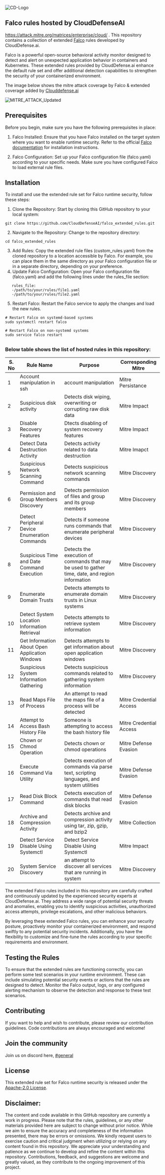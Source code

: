 
![CD-Logo](https://github.com/CloudDefenseAI/falco_extended_rules/assets/28846178/58bd666b-7a99-453e-a777-4a41bf789153)

## Falco rules hosted by CloudDefenseAI
https://attack.mitre.org/matrices/enterprise/cloud/ .
This repository contains a collection of extended [Falco](https://falco.org/) rules developed by CloudDefense.ai.

Falco is a powerful open-source behavioral activity monitor designed to detect and alert on unexpected application behavior in containers and Kubernetes. These extended rules provided by CloudDefense.ai enhance the default rule set and offer additional detection capabilities to strengthen the security of your containerized environment.

The image below shows the mitre attack coverage by Falco & extended coverage added by [Clouddefense.ai](https://www.clouddefense.ai/)

![MITRE_ATTACK_Updated](https://github.com/CloudDefenseAI/falco_extended_rules/assets/28846178/4c5147a1-647e-401e-99b5-5c00b36a15cc)



## Prerequisites
Before you begin, make sure you have the following prerequisites in place:

1. Falco Installed: Ensure that you have Falco installed on the target system where you want to enable runtime security. Refer to the official [Falco documentation](https://falco.org/docs/) for installation instructions.

2. Falco Configuration: Set up your Falco configuration file (falco.yaml) according to your specific needs. Make sure you have configured Falco to load external rule files.

## Installation
To install and use the extended rule set for Falco runtime security, follow these steps:

1. Clone the Repository: Start by cloning this GitHub repository to your local system: 
```
git clone https://github.com/CloudDefenseAI/falco_extended_rules.git
```
2. Navigate to the Repository: Change to the repository directory:
```
cd falco_extended_rules
```
3. Add Rules: Copy the extended rule files (custom_rules.yaml) from the cloned repository to a location accessible by Falco. For example, you can place them in the same directory as your Falco configuration file or in a separate directory, depending on your preference.
4. Update Falco Configuration: Open your Falco configuration file (falco.yaml) and add the following lines under the rules_file section:
```
   rules_file:
   -/path/to/your/rules/file1.yaml
   -/path/to/your/rules/file2.yaml
```
5. Restart Falco: Restart the Falco service to apply the changes and load the new rules.
```
# Restart Falco on systemd-based systems
sudo systemctl restart falco

# Restart Falco on non-systemd systems
sudo service falco restart
```   
##

### Below table shows the list of hosted rules in this repository: 

| S. No | Rule Name | Purpose | Corresponding Mitre |
| -------- | -------- | -------- | -------- |
|1|Account manipulation in ssh| account manipulation |Mitre Persistance|
|2|Suspicious disk activity|Detects disk wiping, overwriting or corrupting raw disk data|Mitre Impact|
|3|Disable Recovery Features|Dtects disabling of system recovery features|Mitre Impact|
|4|Detect Data Destruction Activity|Detects activity related to data destruction|Mitre Imapct|
|5|Suspicious Network Scanning Command|Detects suspicious network scanning commands|Mitre Discovery|
|6|Permission and Group Members Discovery|Detects permission of files and group and its group members|Mitre Discovery|
|7|Detect Peripheral Device Enumeration Commands|Detects if someone runs commands that enumerate peripheral devices|Mitre Discovery|
|8|Suspicious Time and Date Command Execution|Detects the execution of commands that may be used to gather time, date, and region information|Mitre Discovery|
|9|Enumerate Domain Trusts|Detects attempts to enumerate domain trusts in Linux systems|Mitre Discovery|
|10|Detect System Location Information Retrieval|Detects attempts to retrieve system information|Mitre Discovery|
|11|Get Information About Open Application Windows|Detects attempts to get information about open application windows|Mitre Discovery|
|12|Suspicious System Information Gathering|Detects suspicious commands related to gathering system information|Mitre Discovery|
|13|Read Maps File of Process|An attempt to read the maps file of a process will be detected|Mitre Credential Access|
|14|Attempt to Access Bash History File|Someone is attempting to access the bash history file|Mitre Credential Access|
|15| Chown or Chmod Operation|Detects chown or chmod operations|Mitre Defense Evasion|
|16|Execute Command Via Utility|Detects execution of commands via parse text, scripting languages, and system utilities|Mitre Defense Evasion|
|17|Read Disk Block Command|Detects execution of commands that read disk blocks|Mitre Defense Evasion|
|18|Archive and Compression Activity|Detects archive and compression activity using tar, zip, gzip, and bzip2|Mitre Collection|
|19|Detect Service Disable Using Systemctl|Detect Service Disable Using Systemctl|Mitre Impact|
|20|System Service Discovery|an attempt to discover all services that are running in system|Mitre Discovery|



The extended Falco rules included in this repository are carefully crafted and continuously updated by the experienced security experts at CloudDefense.ai. They address a wide range of potential security threats and anomalies, enabling you to identify suspicious activities, unauthorized access attempts, privilege escalations, and other malicious behaviors.

By leveraging these extended Falco rules, you can enhance your security posture, proactively monitor your containerized environment, and respond swiftly to any potential security incidents. Additionally, you have the flexibility to customize and fine-tune the rules according to your specific requirements and environment.

## Testing the Rules 
To ensure that the extended rules are functioning correctly, you can perform some test scenarios in your runtime environment. These can include simulating potential security events or actions that the rules are designed to detect. Monitor the Falco output, logs, or any configured alerting mechanism to observe the detection and response to these test scenarios.
## Contributing
If you want to help and wish to contribute, please review our contribution guidelines. Code contributions are always encouraged and welcome!
## Join the community
Join us on discord here, [#general](https://discord.gg/MyEJFm2hK7)
## License
This extended rule set for Falco runtime security is released under the [Apache-2.0 License](url).
## Disclaimer:

The content and code available in this GitHub repository are currently a work in progress. Please note that the rules, guidelines, or any other materials provided here are subject to change without prior notice.
While we aim to ensure the accuracy and completeness of the information presented, there may be errors or omissions. We kindly request users to exercise caution and critical judgment when utilizing or relying on any content found in this repository.
We appreciate your understanding and patience as we continue to develop and refine the content within this repository. Contributions, feedback, and suggestions are welcome and greatly valued, as they contribute to the ongoing improvement of this project.

